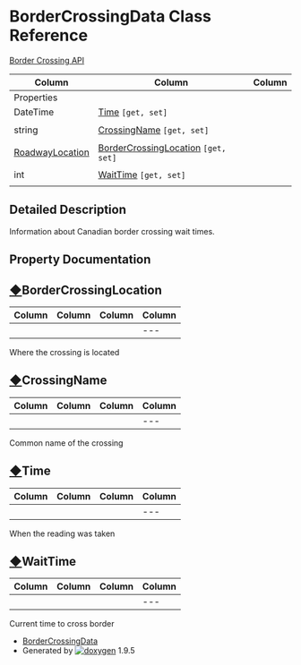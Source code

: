 # BorderCrossingData Class Reference

[Border Crossing API](group___border_crossings.html)

| Column | Column | Column |
| --- | --- | --- |
 | Properties |  | 
 | DateTime | [Time](class_border_crossing_data.html#af86a473fad0c9330283ca7ad210927a3) `[get, set]` | 
 |  |  | 
 | string | [CrossingName](class_border_crossing_data.html#a123b5eb45fdcd2bc2d70fbb2bcd3f111) `[get, set]` | 
 |  |  | 
 | [RoadwayLocation](class_roadway_location.html) | [BorderCrossingLocation](class_border_crossing_data.html#ae377000f279eae6984880399c1316035) `[get, set]` | 
 |  |  | 
 | int | [WaitTime](class_border_crossing_data.html#a53f3cdb8c8980c4f43eea96e46228fc2) `[get, set]` | 
 |  |  | 


## Detailed Description

Information about Canadian border crossing wait times.

## Property Documentation

## [◆](#ae377000f279eae6984880399c1316035)BorderCrossingLocation

| Column | Column | Column | Column |
| --- | --- | --- | --- |
 |  |  |  | --- |  | [RoadwayLocation](class_roadway_location.html) BorderCrossingData.BorderCrossingLocation |  | getset | 


Where the crossing is located

## [◆](#a123b5eb45fdcd2bc2d70fbb2bcd3f111)CrossingName

| Column | Column | Column | Column |
| --- | --- | --- | --- |
 |  |  |  | --- |  | string BorderCrossingData.CrossingName |  | getset | 


Common name of the crossing

## [◆](#af86a473fad0c9330283ca7ad210927a3)Time

| Column | Column | Column | Column |
| --- | --- | --- | --- |
 |  |  |  | --- |  | DateTime BorderCrossingData.Time |  | getset | 


When the reading was taken

## [◆](#a53f3cdb8c8980c4f43eea96e46228fc2)WaitTime

| Column | Column | Column | Column |
| --- | --- | --- | --- |
 |  |  |  | --- |  | int BorderCrossingData.WaitTime |  | getset | 


Current time to cross border

* [BorderCrossingData](class_border_crossing_data.html)
* Generated by [![doxygen](doxygen.svg)](https://www.doxygen.org/index.html) 1.9.5

